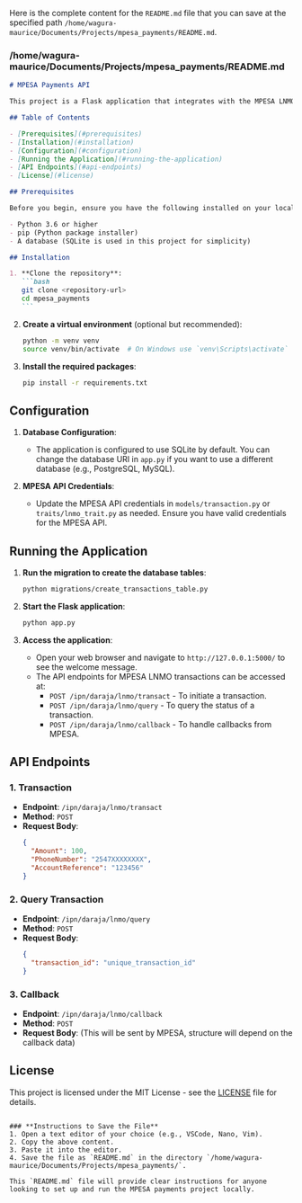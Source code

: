 <!-- README.md -->

Here is the complete content for the `README.md` file that you can save at the specified path `/home/wagura-maurice/Documents/Projects/mpesa_payments/README.md`.

### **/home/wagura-maurice/Documents/Projects/mpesa_payments/README.md**

````markdown
# MPESA Payments API

This project is a Flask application that integrates with the MPESA LNMO (Lipa na MPESA Online) API to handle payment transactions. It provides endpoints for processing transactions, querying transaction status, and handling callbacks from the MPESA API.

## Table of Contents

- [Prerequisites](#prerequisites)
- [Installation](#installation)
- [Configuration](#configuration)
- [Running the Application](#running-the-application)
- [API Endpoints](#api-endpoints)
- [License](#license)

## Prerequisites

Before you begin, ensure you have the following installed on your local machine:

- Python 3.6 or higher
- pip (Python package installer)
- A database (SQLite is used in this project for simplicity)

## Installation

1. **Clone the repository**:
   ```bash
   git clone <repository-url>
   cd mpesa_payments
   ```
````

2. **Create a virtual environment** (optional but recommended):

   ```bash
   python -m venv venv
   source venv/bin/activate  # On Windows use `venv\Scripts\activate`
   ```

3. **Install the required packages**:
   ```bash
   pip install -r requirements.txt
   ```

## Configuration

1. **Database Configuration**:

   - The application is configured to use SQLite by default. You can change the database URI in `app.py` if you want to use a different database (e.g., PostgreSQL, MySQL).

2. **MPESA API Credentials**:
   - Update the MPESA API credentials in `models/transaction.py` or `traits/lnmo_trait.py` as needed. Ensure you have valid credentials for the MPESA API.

## Running the Application

1. **Run the migration to create the database tables**:

   ```bash
   python migrations/create_transactions_table.py
   ```

2. **Start the Flask application**:

   ```bash
   python app.py
   ```

3. **Access the application**:
   - Open your web browser and navigate to `http://127.0.0.1:5000/` to see the welcome message.
   - The API endpoints for MPESA LNMO transactions can be accessed at:
     - `POST /ipn/daraja/lnmo/transact` - To initiate a transaction.
     - `POST /ipn/daraja/lnmo/query` - To query the status of a transaction.
     - `POST /ipn/daraja/lnmo/callback` - To handle callbacks from MPESA.

## API Endpoints

### 1. Transaction

- **Endpoint**: `/ipn/daraja/lnmo/transact`
- **Method**: `POST`
- **Request Body**:
  ```json
  {
    "Amount": 100,
    "PhoneNumber": "2547XXXXXXXX",
    "AccountReference": "123456"
  }
  ```

### 2. Query Transaction

- **Endpoint**: `/ipn/daraja/lnmo/query`
- **Method**: `POST`
- **Request Body**:
  ```json
  {
    "transaction_id": "unique_transaction_id"
  }
  ```

### 3. Callback

- **Endpoint**: `/ipn/daraja/lnmo/callback`
- **Method**: `POST`
- **Request Body**: (This will be sent by MPESA, structure will depend on the callback data)

## License

This project is licensed under the MIT License - see the [LICENSE](LICENSE) file for details.

```

### **Instructions to Save the File**
1. Open a text editor of your choice (e.g., VSCode, Nano, Vim).
2. Copy the above content.
3. Paste it into the editor.
4. Save the file as `README.md` in the directory `/home/wagura-maurice/Documents/Projects/mpesa_payments/`.

This `README.md` file will provide clear instructions for anyone looking to set up and run the MPESA payments project locally.
```
